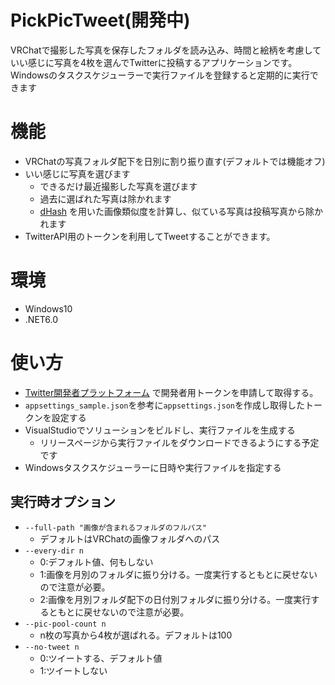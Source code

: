 # PickPicTweet(開発中)
VRChatで撮影した写真を保存したフォルダを読み込み、時間と絵柄を考慮していい感じに写真を4枚を選んでTwitterに投稿するアプリケーションです。
Windowsのタスクスケジューラーで実行ファイルを登録すると定期的に実行できます

# 機能
- VRChatの写真フォルダ配下を日別に割り振り直す(デフォルトでは機能オフ)
- いい感じに写真を選びます
  - できるだけ最近撮影した写真を選びます
  - 過去に選ばれた写真は除かれます
  - [dHash](https://www.hackerfactor.com/blog/index.php?/archives/529-Kind-of-Like-That.html) を用いた画像類似度を計算し、似ている写真は投稿写真から除かれます
- TwitterAPI用のトークンを利用してTweetすることができます。
# 環境
- Windows10
- .NET6.0

# 使い方
- [Twitter開発者プラットフォーム](https://developer.twitter.com/ja/docs/twitter-ads-api/getting-started) で開発者用トークンを申請して取得する。
- `appsettings_sample.json`を参考に`appsettings.json`を作成し取得したトークンを設定する
- VisualStudioでソリューションをビルドし、実行ファイルを生成する
  - リリースページから実行ファイルをダウンロードできるようにする予定です
- Windowsタスクスケジューラーに日時や実行ファイルを指定する

## 実行時オプション
- `--full-path "画像が含まれるフォルダのフルパス"`
  - デフォルトはVRChatの画像フォルダへのパス
- `--every-dir n`
  - 0:デフォルト値、何もしない 
  - 1:画像を月別のフォルダに振り分ける。一度実行するともとに戻せないので注意が必要。
  - 2:画像を月別フォルダ配下の日付別フォルダに振り分ける。一度実行するともとに戻せないので注意が必要。
- `--pic-pool-count n`
  - n枚の写真から4枚が選ばれる。デフォルトは100
- `--no-tweet n`
  - 0:ツイートする、デフォルト値
  - 1:ツイートしない

